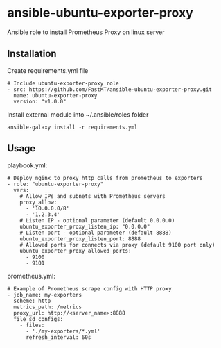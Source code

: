 # ansible-ubuntu-exporter-proxy
Ansible role to install Prometheus Proxy on linux server

## Installation

Create requirements.yml file

```
# Include ubuntu-exporter-proxy role
- src: https://github.com/FastMT/ansible-ubuntu-exporter-proxy.git
  name: ubuntu-exporter-proxy
  version: "v1.0.0"
```

Install external module into ~/.ansible/roles folder

```
ansible-galaxy install -r requirements.yml
```

## Usage

playbook.yml:

```
# Deploy nginx to proxy http calls from prometheus to exporters
- role: "ubuntu-exporter-proxy"
  vars:
    # Allow IPs and subnets with Prometheus servers
    proxy_allow:
      - '10.0.0.0/8'
      - '1.2.3.4'
    # Listen IP - optional parameter (default 0.0.0.0)
    ubuntu_exporter_proxy_listen_ip: "0.0.0.0"
    # Listen port - optional parameter (default 8888)
    ubuntu_exporter_proxy_listen_port: 8888
    # Allowed ports for connects via proxy (default 9100 port only)
    ubuntu_exporter_proxy_allowed_ports:
      - 9100
      - 9101 
```

prometheus.yml:

```
# Example of Prometheus scrape config with HTTP proxy
- job_name: my-exporters
  scheme: http
  metrics_path: /metrics
  proxy_url: http://<server_name>:8888
  file_sd_configs:
    - files:
      - './my-exporters/*.yml'
      refresh_interval: 60s
```

